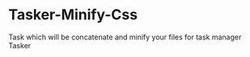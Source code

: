 Tasker-Minify-Css
=================

Task which will be concatenate and minify your files for task manager Tasker
